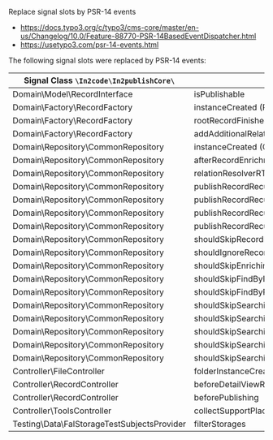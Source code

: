 Replace signal slots by PSR-14 events

* https://docs.typo3.org/c/typo3/cms-core/master/en-us/Changelog/10.0/Feature-88770-PSR-14BasedEventDispatcher.html
* https://usetypo3.com/psr-14-events.html

The following signal slots were replaced by PSR-14 events:

| Signal Class `\In2code\In2publishCore\`     | Signal Name                                            | Event
|---------------------------------------------| -------------------------------------------------------|---
| Domain\Model\RecordInterface                | isPublishable                                          | VoteIfRecordIsPublishable
| Domain\Factory\RecordFactory                | instanceCreated (RecordFactory)                        | RecordInstanceWasInstantiated
| Domain\Factory\RecordFactory                | rootRecordFinished                                     | RootRecordCreationWasFinished
| Domain\Factory\RecordFactory                | addAdditionalRelatedRecords                            | AllRelatedRecordsWereAddedToOneRecord
| Domain\Repository\CommonRepository          | instanceCreated (CommonRepository)                     | CommonRepositoryWasInstantiated
| Domain\Repository\CommonRepository          | afterRecordEnrichment (deprecated!)                    | RecordWasEnriched
| Domain\Repository\CommonRepository          | relationResolverRTE                                    | RelatedRecordsByRteWereFetched
| Domain\Repository\CommonRepository          | publishRecordRecursiveBegin                            | RecursiveRecordPublishingBegan
| Domain\Repository\CommonRepository          | publishRecordRecursiveEnd                              | RecursiveRecordPublishingEnded
| Domain\Repository\CommonRepository          | publishRecordRecursiveBeforePublishing                 | PublishingOfOneRecordBegan
| Domain\Repository\CommonRepository          | publishRecordRecursiveAfterPublishing                  | PublishingOfOneRecordEnded
| Domain\Repository\CommonRepository          | shouldSkipRecord                                       | [VoteIfRecordShouldBeSkipped](../Events/VoteIfRecordShouldBeSkipped.md)
| Domain\Repository\CommonRepository          | shouldIgnoreRecord                                     | [VoteIfRecordShouldBeIgnored](../Events/VoteIfRecordShouldBeIgnored.md)
| Domain\Repository\CommonRepository          | shouldSkipEnrichingPageRecord                          | [VoteIfPageRecordEnrichingShouldBeSkipped](../Events/VoteIfPageRecordEnrichingShouldBeSkipped.md)
| Domain\Repository\CommonRepository          | shouldSkipFindByIdentifier                             | [VoteIfFindingByIdentifierShouldBeSkipped](../Events/VoteIfFindingByIdentifierShouldBeSkipped.md)
| Domain\Repository\CommonRepository          | shouldSkipFindByProperty                               | [VoteIfFindingByPropertyShouldBeSkipped](../Events/VoteIfFindingByPropertyShouldBeSkipped.md)
| Domain\Repository\CommonRepository          | shouldSkipSearchingForRelatedRecordByTable             | [VoteIfSearchingForRelatedRecordsByTableShouldBeSkipped](../Events/VoteIfSearchingForRelatedRecordsByTableShouldBeSkipped.md)
| Domain\Repository\CommonRepository          | shouldSkipSearchingForRelatedRecords                   | [VoteIfSearchingForRelatedRecordsShouldBeSkipped](../Events/VoteIfSearchingForRelatedRecordsShouldBeSkipped.md)
| Domain\Repository\CommonRepository          | shouldSkipSearchingForRelatedRecordsByFlexForm         | [VoteIfSearchingForRelatedRecordsByFlexFormShouldBeSkipped](../Events/VoteIfSearchingForRelatedRecordsByFlexFormShouldBeSkipped.md)
| Domain\Repository\CommonRepository          | shouldSkipSearchingForRelatedRecordsByFlexFormProperty | [VoteIfSearchingForRelatedRecordsByFlexFormPropertyShouldBeSkipped](../Events/VoteIfSearchingForRelatedRecordsByFlexFormPropertyShouldBeSkipped.md)
| Domain\Repository\CommonRepository          | shouldSkipSearchingForRelatedRecordsByProperty         | [VoteIfSearchingForRelatedRecordsByPropertyShouldBeSkipped](../Events/VoteIfSearchingForRelatedRecordsByPropertyShouldBeSkipped.md)
| Controller\FileController                   | folderInstanceCreated                                  | [FolderInstanceWasCreated](../Events/FolderInstanceWasCreated.md)
| Controller\RecordController                 | beforeDetailViewRender                                 | [RecordWasCreatedForDetailAction](../Events/RecordWasCreatedForDetailAction.md)
| Controller\RecordController                 | beforePublishing                                       | RecordWasSelectedForPublishing
| Controller\ToolsController                  | collectSupportPlaces                                   | RreatedDefaultHelpLabels
| Testing\Data\FalStorageTestSubjectsProvider | filterStorages                                         | StoragesForTestingWereFetched
